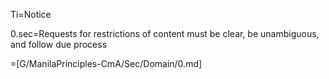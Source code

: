 Ti=Notice

0.sec=Requests for restrictions of content must be clear, be unambiguous, and follow due process 

=[G/ManilaPrinciples-CmA/Sec/Domain/0.md]